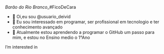 _Barão do Rio Branco__#FicoDeCara
- 👋 Oi,eu sou @usuario_deivid
- 👀 Eu sou interessado em programar, ser profissional em tecnologio e ter conhecimento avançado
- 🌱 Atualmente estou aprendendo a programar o GitHub um passo para mim, e estou no Ensino medio o 1°Ano


<!---
LinguiniAvassalador/LinguiniAvassalador is a ✨ special ✨ repository because its `README.md` (this file) appears on your GitHub profile.
You can click the Preview link to take a look at your changes.
--->
I’m interested in
